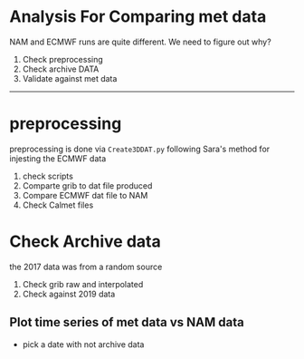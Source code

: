 # Analysis For Comparing met data

NAM and ECMWF runs are quite different. We need to figure out why?

1. Check preprocessing
2. Check archive DATA
3. Validate against met data

<hr>

# preprocessing

preprocessing is done via `Create3DDAT.py` following Sara's method
for injesting the ECMWF data

1. check scripts
2. Comparte grib to dat file produced
3. Compare ECMWF dat file to NAM
4. Check Calmet files

# Check Archive data

the 2017 data was from a random source

1. Check grib raw and interpolated
2. Check against 2019 data

## Plot time series of met data vs NAM data

* pick a date with not archive data
